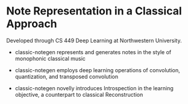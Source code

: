 # Note Representation in a Classical Approach

Developed through CS 449 Deep Learning at Northwestern University.

* classic-notegen represents and generates notes in the style of monophonic classical music

* classic-notegen employs deep learning operations of convolution, quantization, and transposed convolution

* classic-notegen novelly introduces Introspection in the learning objective, a counterpart to classical Reconstruction

